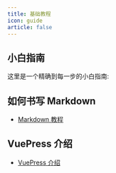 ```yaml
---
title: 基础教程
icon: guide
article: false
---
```


## 小白指南

这里是一个精确到每一步的小白指南:

<!--1. [准备运行环境](tutorial/env.md)

1. [创建项目](tutorial/create.md)

1. [项目命令](tutorial/command.md)

1. [项目内容](tutorial/content.md)

1. [项目配置](tutorial/config.md)

1. [项目结构](tutorial/structure.md)

1. [项目部署](tutorial/deploy.md)-->

## 如何书写 Markdown

- [Markdown 教程](markdown/README.md)

## VuePress 介绍

- [VuePress 介绍](vuepress/README.md)
<!--
## 高级教程

- [使用组件](advanced/component.md)

- [自定义主题样式](advanced/style.md)

- [替换主题组件](advanced/replace.md)

- [主题继承](advanced/extend.md) -->
